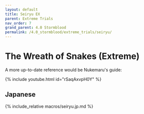 ```yaml
---
layout: default
title: Seiryu EX
parent: Extreme Trials
nav_order: 7
grand_parent: 4.0 Stormblood
permalink: /4.0_stormblood/extreme_trials/seiryu/
---
```


# The Wreath of Snakes (Extreme)

A more up-to-date reference would be Nukemaru's guide:

{% include youtube.html id="rSaqAxvpH0Y" %}

## Japanese

{% include_relative macros/seiryu.jp.md %}

<script data-goatcounter="https://xivjpraids.goatcounter.com/count"
        async src="//gc.zgo.at/count.js"></script>
